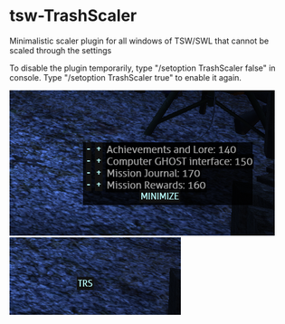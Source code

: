 # tsw-TrashScaler
Minimalistic scaler plugin for all windows of TSW/SWL that cannot be scaled through the settings

To disable the plugin temporarily, type "/setoption TrashScaler false" in console. Type "/setoption TrashScaler true" to enable it again.

![Example screenshot 1](https://raw.githubusercontent.com/infidel-/tsw-TrashScaler/master/shots/trash01.png)
![Example screenshot 2](https://raw.githubusercontent.com/infidel-/tsw-TrashScaler/master/shots/trash02.png)
